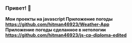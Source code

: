 ### Привет! 👋

<b>Мои проекты на javascript <b>
Приложение погоды https://github.com/hitman46923/Weather-App <br>
Приложение погоды сделанное в нетологии https://github.com/hitman46923/js-cp-diploma-edited
